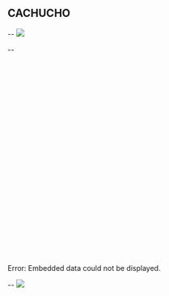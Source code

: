 ## CACHUCHO



--
<img src="{{ site.baseurl }}/img/pc1.gif">

--

<object data="http://play.grafana.org/dashboard/db/annotations?from=1455860184310&to=1455868164854" width="100%" height="700">
    <embed src="http://play.grafana.org/dashboard/db/annotations?from=1455860184310&to=1455868164854" width="550" height="400"> </embed>
    Error: Embedded data could not be displayed.
</object>



--
<img src="{{ site.baseurl }}/img/pc1.gif">
